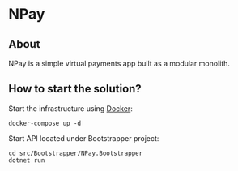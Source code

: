 # NPay

## About

NPay is a simple virtual payments app built as a modular monolith.

**How to start the solution?**
----------------

Start the infrastructure using [Docker](https://docs.docker.com/get-docker/):

```
docker-compose up -d
```

Start API located under Bootstrapper project:

```
cd src/Bootstrapper/NPay.Bootstrapper
dotnet run
```